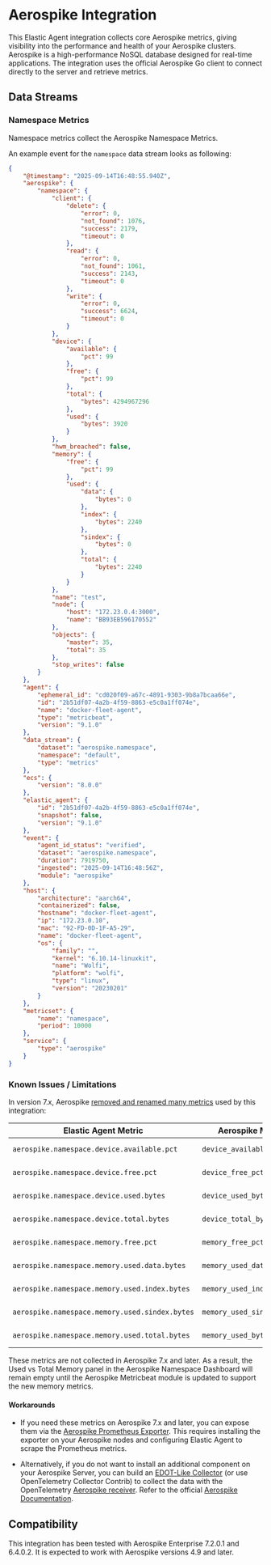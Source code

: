 # Aerospike Integration

This Elastic Agent integration collects core Aerospike metrics, giving visibility into the performance and health of your Aerospike clusters. Aerospike is a high-performance NoSQL database designed for real-time applications. The integration uses the official Aerospike Go client to connect directly to the server and retrieve metrics.

## Data Streams

### Namespace Metrics

Namespace metrics collect the Aerospike Namespace Metrics.

An example event for the `namespace` data stream looks as following:

```json
{
    "@timestamp": "2025-09-14T16:48:55.940Z",
    "aerospike": {
        "namespace": {
            "client": {
                "delete": {
                    "error": 0,
                    "not_found": 1076,
                    "success": 2179,
                    "timeout": 0
                },
                "read": {
                    "error": 0,
                    "not_found": 1061,
                    "success": 2143,
                    "timeout": 0
                },
                "write": {
                    "error": 0,
                    "success": 6624,
                    "timeout": 0
                }
            },
            "device": {
                "available": {
                    "pct": 99
                },
                "free": {
                    "pct": 99
                },
                "total": {
                    "bytes": 4294967296
                },
                "used": {
                    "bytes": 3920
                }
            },
            "hwm_breached": false,
            "memory": {
                "free": {
                    "pct": 99
                },
                "used": {
                    "data": {
                        "bytes": 0
                    },
                    "index": {
                        "bytes": 2240
                    },
                    "sindex": {
                        "bytes": 0
                    },
                    "total": {
                        "bytes": 2240
                    }
                }
            },
            "name": "test",
            "node": {
                "host": "172.23.0.4:3000",
                "name": "BB93EB596170552"
            },
            "objects": {
                "master": 35,
                "total": 35
            },
            "stop_writes": false
        }
    },
    "agent": {
        "ephemeral_id": "cd020f09-a67c-4891-9303-9b8a7bcaa66e",
        "id": "2b51df07-4a2b-4f59-8863-e5c0a1ff074e",
        "name": "docker-fleet-agent",
        "type": "metricbeat",
        "version": "9.1.0"
    },
    "data_stream": {
        "dataset": "aerospike.namespace",
        "namespace": "default",
        "type": "metrics"
    },
    "ecs": {
        "version": "8.0.0"
    },
    "elastic_agent": {
        "id": "2b51df07-4a2b-4f59-8863-e5c0a1ff074e",
        "snapshot": false,
        "version": "9.1.0"
    },
    "event": {
        "agent_id_status": "verified",
        "dataset": "aerospike.namespace",
        "duration": 7919750,
        "ingested": "2025-09-14T16:48:56Z",
        "module": "aerospike"
    },
    "host": {
        "architecture": "aarch64",
        "containerized": false,
        "hostname": "docker-fleet-agent",
        "ip": "172.23.0.10",
        "mac": "92-FD-0D-1F-A5-29",
        "name": "docker-fleet-agent",
        "os": {
            "family": "",
            "kernel": "6.10.14-linuxkit",
            "name": "Wolfi",
            "platform": "wolfi",
            "type": "linux",
            "version": "20230201"
        }
    },
    "metricset": {
        "name": "namespace",
        "period": 10000
    },
    "service": {
        "type": "aerospike"
    }
}
```


### Known Issues / Limitations

In version 7.x, Aerospike [removed and renamed many metrics](https://aerospike.com/docs/database/release/7-0/#metrics-changes) used by this integration:

| Elastic Agent Metric                            | Aerospike Metric             | Availability    |
|-------------------------------------------------|------------------------------|-----------------|
| `aerospike.namespace.device.available.pct`      | `device_available_pct`       | Not available   |
| `aerospike.namespace.device.free.pct`           | `device_free_pct`            | Not available   |
| `aerospike.namespace.device.used.bytes`         | `device_used_bytes`          | Not available   |
| `aerospike.namespace.device.total.bytes`        | `device_total_bytes`         | Not available   |
| `aerospike.namespace.memory.free.pct`           | `memory_free_pct`            | Not available   |
| `aerospike.namespace.memory.used.data.bytes`    | `memory_used_data_bytes`     | Not available   |
| `aerospike.namespace.memory.used.index.bytes`   | `memory_used_index_bytes`    | Not available   |
| `aerospike.namespace.memory.used.sindex.bytes`  | `memory_used_sindex_bytes`   | Not available   |
| `aerospike.namespace.memory.used.total.bytes`   | `memory_used_bytes`          | Not available   |

These metrics are not collected in Aerospike 7.x and later. As a result, the Used vs Total Memory panel in the Aerospike Namespace 
Dashboard will remain empty until the Aerospike Metricbeat module is updated to support the new memory metrics.

#### Workarounds

- If you need these metrics on Aerospike 7.x and later, you can expose them via the 
[Aerospike Prometheus Exporter](https://github.com/aerospike/aerospike-prometheus-exporter). This requires installing 
the exporter on your Aerospike nodes and configuring Elastic Agent to scrape the Prometheus metrics.

- Alternatively, if you do not want to install an additional component on your Aerospike Server, you can build an 
[EDOT-Like Collector](https://www.elastic.co/docs/reference/opentelemetry/edot-collector/custom-collector) (or use OpenTelemetry Collector Contrib) to collect the data with the OpenTelemetry [Aerospike receiver](https://github.com/open-telemetry/opentelemetry-collector-contrib/tree/main/receiver/aerospikereceiver). Refer to the official [Aerospike Documentation](https://aerospike.com/docs/database/observe/monitor/otel/).

## Compatibility

This integration has been tested with Aerospike Enterprise 7.2.0.1 and 6.4.0.2. It is expected to work with Aerospike versions 4.9 and later.